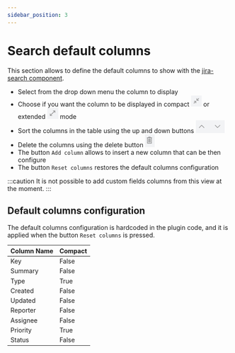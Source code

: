 ```yaml
---
sidebar_position: 3
---
```

# Search default columns

This section allows to define the default columns to show with the [jira-search component](/docs/configuration/search-default-columns).

- Select from the drop down menu the column to display
- Choose if you want the column to be displayed in compact ![compact-icon](/img/compact-icon.png) or extended ![extended-icon](/img/extended-icon.png) mode
- Sort the columns in the table using the up and down buttons ![up-down-icon](/img/up-down-icon.png)
- Delete the columns using the delete button ![delete-icon](/img/delete-icon.png)
- The button `Add column` allows to insert a new column that can be then configure
- The button `Reset columns` restores the default columns configuration

:::caution
It is not possible to add custom fields columns from this view at the moment.
:::

## Default columns configuration

The default columns configuration is hardcoded in the plugin code, and it is applied when the button `Reset columns` is pressed.

| Column Name | Compact |
|-|-|
| Key | False |
| Summary | False |
| Type | True |
| Created | False |
| Updated | False |
| Reporter | False |
| Assignee | False |
| Priority | True |
| Status | False |
